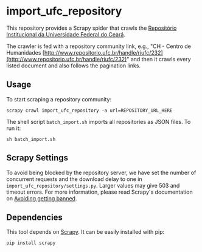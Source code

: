 # import_ufc_repository

This repository provides a Scrapy spider that crawls the [Repositório Institucional da Universidade Federal do Ceará](http://www.repositorio.ufc.br/).

The crawler is fed with a repository community link, e.g., "CH - Centro de Humanidades [http://www.repositorio.ufc.br/handle/riufc/232](http://www.repositorio.ufc.br/handle/riufc/232)" and then it crawls every listed document and also follows the pagination links.

## Usage

To start scraping a repository community:

```
scrapy crawl import_ufc_repository -a url=REPOSITORY_URL_HERE
```

The shell script ``batch_import.sh`` imports all repositories as JSON files. To run it:

```
sh batch_import.sh
```

## Scrapy Settings

To avoid being blocked by the repository server, we have set the number of concurrent requests and the download delay to one in ``import_ufc_repository/settings.py``. Larger values may give 503 and timeout errors. For more information, please read Scrapy's documentation on [Avoiding getting banned](https://docs.scrapy.org/en/latest/topics/practices.html#avoiding-getting-banned).

## Dependencies

This tool depends on [Scrapy](https://scrapy.org/). It can be easily installed with pip:

```
pip install scrapy
```


